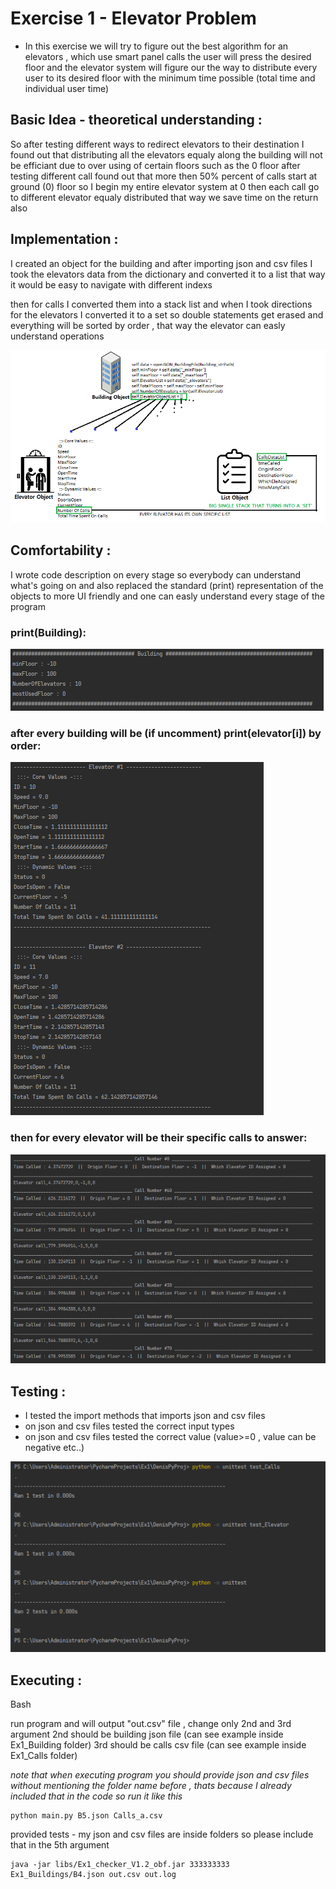 # Exercise 1 - Elevator Problem

- In this exercise we will try to figure out the best algorithm for 
  an elevators , which use smart panel calls the user will press
  the desired floor and the elevator system will figure our the way
  to distribute every user to its desired floor with the minimum time
  possible (total time and individual user time)
  
  
## Basic Idea - theoretical understanding :

  So after testing different ways to redirect elevators to their destination
  I found out that distributing all the elevators equaly along the building
  will not be efficiant due to over using of certain floors such as the 0 floor
  after testing different call found out that more then 50% percent of calls
  start at ground (0) floor so I begin my entire elevator system at 0
  then each call go to different elevator equaly distributed
  that way we save time on the return also 
  
## Implementation :
  
  I created an object for the building and after importing json and csv files
  I took the elevators data from the dictionary and converted it to a list
  that way it would be easy to navigate with different indexs
  
  then for calls I converted them into a stack list and when I took directions for
  the elevators I converted it to a set so double statements get erased and everything 
  will be sorted by order , that way the elevator can easly understand operations


   ![name-of-you-image](https://github.com/Denis-Dev-2020/OOP_Ex1/blob/main/ScreenShots/Scheme.png?raw=true)



## Comfortability :
  
  I wrote code description on every stage so everybody can understand what's going on
  and also replaced the standard (print) representation of the objects to more UI friendly
  and one can easly understand every stage of the program

  ### print(Building):
  
 ![name-of-you-image](https://github.com/Denis-Dev-2020/OOP_Ex1/blob/main/ScreenShots/Building%20header.png?raw=true)
  
  ### after every building will be (if uncomment) print(elevator[i]) by order:
  
 ![name-of-you-image](https://github.com/Denis-Dev-2020/OOP_Ex1/blob/main/ScreenShots/Elevator%20Repr.png?raw=true)
 
  ### then for every elevator will be their specific calls to answer:
  
  ![name-of-you-image](https://github.com/Denis-Dev-2020/OOP_Ex1/blob/main/ScreenShots/CallRepr.png?raw=true)
 
 
## Testing :

  - I tested the import methods that imports json and csv files
  - on json and csv files tested the correct input types
  - on json and csv files tested the correct value (value>=0 , value can be negative etc..)

  ![name-of-you-image](https://github.com/Denis-Dev-2020/OOP_Ex1/blob/main/ScreenShots/tests.png?raw=true)

## Executing :

Bash

run program and will output "out.csv" file , change only 2nd and 3rd argument
2nd should be building json file (can see example inside Ex1_Building folder)
3rd should be calls csv file (can see example inside Ex1_Calls folder)

*note that when executing program you should provide json and csv files without mentioning*
*the folder name before , thats because I already included that in the code so run it like this*

    python main.py B5.json Calls_a.csv

provided tests - my json and csv files are inside folders so please include that in the 5th argument

    java -jar libs/Ex1_checker_V1.2_obf.jar 333333333 Ex1_Buildings/B4.json out.csv out.log

  
  
